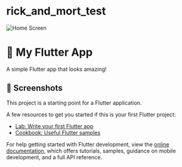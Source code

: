 # rick_and_mort_test
![Home Screen](https://github.com/AbrorAzizov/Rick-and-Morty-app/tree/master/screenshots)

# 🚀 My Flutter App

A simple Flutter app that looks amazing!

## 📸 Screenshots


This project is a starting point for a Flutter application.

A few resources to get you started if this is your first Flutter project:

- [Lab: Write your first Flutter app](https://docs.flutter.dev/get-started/codelab)
- [Cookbook: Useful Flutter samples](https://docs.flutter.dev/cookbook)

For help getting started with Flutter development, view the
[online documentation](https://docs.flutter.dev/), which offers tutorials,
samples, guidance on mobile development, and a full API reference.
